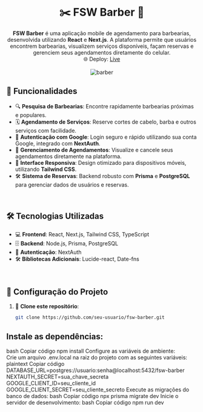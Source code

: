 <div align="center">

# ✂️ FSW Barber 💈

**FSW Barber** é uma aplicação mobile de agendamento para barbearias, desenvolvida utilizando **React** e **Next.js**. A plataforma permite que usuários encontrem barbearias, visualizem serviços disponíveis, façam reservas e gerenciem seus agendamentos diretamente do celular.
 <br/>
🌐 Deploy:  [Live](https://fsw-barber-fawn.vercel.app )
<br/> <br/>
![barber](https://github.com/user-attachments/assets/a146180b-2034-4eb5-9d6f-6fea588345c1)
</div>

<div>

## 🚀 Funcionalidades <br/>
- 🔍 **Pesquisa de Barbearias**: Encontre rapidamente barbearias próximas e populares. <br/>
- 🗓️ **Agendamento de Serviços**: Reserve cortes de cabelo, barba e outros serviços com facilidade. <br/>
- 🔐 **Autenticação com Google**: Login seguro e rápido utilizando sua conta Google, integrado com **NextAuth**. <br/>
- 📅 **Gerenciamento de Agendamentos**: Visualize e cancele seus agendamentos diretamente na plataforma. <br/>
- 📱 **Interface Responsiva**: Design otimizado para dispositivos móveis, utilizando **Tailwind CSS**. <br/>
- 🛠️ **Sistema de Reservas**: Backend robusto com **Prisma** e **PostgreSQL** para gerenciar dados de usuários e reservas.

<br/>

## 🛠️ Tecnologias Utilizadas <br/>
- 💻 **Frontend**: React, Next.js, Tailwind CSS, TypeScript <br/>
- 🗄️ **Backend**: Node.js, Prisma, PostgreSQL <br/>
- 🔑 **Autenticação**: NextAuth <br/>
- 🛠️ **Bibliotecas Adicionais**: Lucide-react, Date-fns

<br/>

## 🔧 Configuração do Projeto <br/>
1. 🔄 **Clone este repositório**:
   ```bash
   git clone https://github.com/seu-usuario/fsw-barber.git
## Instale as dependências:
bash
Copiar código
npm install
Configure as variáveis de ambiente: <br/>
Crie um arquivo .env.local na raiz do projeto com as seguintes variáveis:
plaintext
Copiar código
DATABASE_URL=postgres://usuario:senha@localhost:5432/fsw-barber
NEXTAUTH_SECRET=sua_chave_secreta
GOOGLE_CLIENT_ID=seu_cliente_id
GOOGLE_CLIENT_SECRET=seu_cliente_secreto
Execute as migrações do banco de dados:
bash
Copiar código
npx prisma migrate dev
Inicie o servidor de desenvolvimento:
bash
Copiar código
npm run dev
<br/><br/>

</div>



